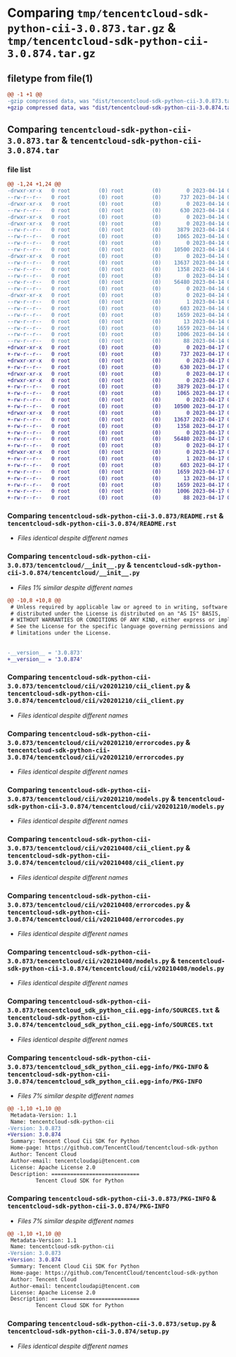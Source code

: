 # Comparing `tmp/tencentcloud-sdk-python-cii-3.0.873.tar.gz` & `tmp/tencentcloud-sdk-python-cii-3.0.874.tar.gz`

## filetype from file(1)

```diff
@@ -1 +1 @@
-gzip compressed data, was "dist/tencentcloud-sdk-python-cii-3.0.873.tar", last modified: Fri Apr 14 00:24:55 2023, max compression
+gzip compressed data, was "dist/tencentcloud-sdk-python-cii-3.0.874.tar", last modified: Mon Apr 17 00:24:40 2023, max compression
```

## Comparing `tencentcloud-sdk-python-cii-3.0.873.tar` & `tencentcloud-sdk-python-cii-3.0.874.tar`

### file list

```diff
@@ -1,24 +1,24 @@
-drwxr-xr-x   0 root         (0) root         (0)        0 2023-04-14 00:24:55.000000 tencentcloud-sdk-python-cii-3.0.873/
--rw-r--r--   0 root         (0) root         (0)      737 2023-04-14 00:24:55.000000 tencentcloud-sdk-python-cii-3.0.873/README.rst
-drwxr-xr-x   0 root         (0) root         (0)        0 2023-04-14 00:24:55.000000 tencentcloud-sdk-python-cii-3.0.873/tencentcloud/
--rw-r--r--   0 root         (0) root         (0)      630 2023-04-14 00:24:55.000000 tencentcloud-sdk-python-cii-3.0.873/tencentcloud/__init__.py
-drwxr-xr-x   0 root         (0) root         (0)        0 2023-04-14 00:24:55.000000 tencentcloud-sdk-python-cii-3.0.873/tencentcloud/cii/
-drwxr-xr-x   0 root         (0) root         (0)        0 2023-04-14 00:24:55.000000 tencentcloud-sdk-python-cii-3.0.873/tencentcloud/cii/v20201210/
--rw-r--r--   0 root         (0) root         (0)     3879 2023-04-14 00:24:55.000000 tencentcloud-sdk-python-cii-3.0.873/tencentcloud/cii/v20201210/cii_client.py
--rw-r--r--   0 root         (0) root         (0)     1065 2023-04-14 00:24:55.000000 tencentcloud-sdk-python-cii-3.0.873/tencentcloud/cii/v20201210/errorcodes.py
--rw-r--r--   0 root         (0) root         (0)        0 2023-04-14 00:24:55.000000 tencentcloud-sdk-python-cii-3.0.873/tencentcloud/cii/v20201210/__init__.py
--rw-r--r--   0 root         (0) root         (0)    10500 2023-04-14 00:24:55.000000 tencentcloud-sdk-python-cii-3.0.873/tencentcloud/cii/v20201210/models.py
-drwxr-xr-x   0 root         (0) root         (0)        0 2023-04-14 00:24:55.000000 tencentcloud-sdk-python-cii-3.0.873/tencentcloud/cii/v20210408/
--rw-r--r--   0 root         (0) root         (0)    13637 2023-04-14 00:24:55.000000 tencentcloud-sdk-python-cii-3.0.873/tencentcloud/cii/v20210408/cii_client.py
--rw-r--r--   0 root         (0) root         (0)     1358 2023-04-14 00:24:55.000000 tencentcloud-sdk-python-cii-3.0.873/tencentcloud/cii/v20210408/errorcodes.py
--rw-r--r--   0 root         (0) root         (0)        0 2023-04-14 00:24:55.000000 tencentcloud-sdk-python-cii-3.0.873/tencentcloud/cii/v20210408/__init__.py
--rw-r--r--   0 root         (0) root         (0)    56480 2023-04-14 00:24:55.000000 tencentcloud-sdk-python-cii-3.0.873/tencentcloud/cii/v20210408/models.py
--rw-r--r--   0 root         (0) root         (0)        0 2023-04-14 00:24:55.000000 tencentcloud-sdk-python-cii-3.0.873/tencentcloud/cii/__init__.py
-drwxr-xr-x   0 root         (0) root         (0)        0 2023-04-14 00:24:55.000000 tencentcloud-sdk-python-cii-3.0.873/tencentcloud_sdk_python_cii.egg-info/
--rw-r--r--   0 root         (0) root         (0)        1 2023-04-14 00:24:55.000000 tencentcloud-sdk-python-cii-3.0.873/tencentcloud_sdk_python_cii.egg-info/dependency_links.txt
--rw-r--r--   0 root         (0) root         (0)      603 2023-04-14 00:24:55.000000 tencentcloud-sdk-python-cii-3.0.873/tencentcloud_sdk_python_cii.egg-info/SOURCES.txt
--rw-r--r--   0 root         (0) root         (0)     1659 2023-04-14 00:24:55.000000 tencentcloud-sdk-python-cii-3.0.873/tencentcloud_sdk_python_cii.egg-info/PKG-INFO
--rw-r--r--   0 root         (0) root         (0)       13 2023-04-14 00:24:55.000000 tencentcloud-sdk-python-cii-3.0.873/tencentcloud_sdk_python_cii.egg-info/top_level.txt
--rw-r--r--   0 root         (0) root         (0)     1659 2023-04-14 00:24:55.000000 tencentcloud-sdk-python-cii-3.0.873/PKG-INFO
--rw-r--r--   0 root         (0) root         (0)     1006 2023-04-14 00:24:55.000000 tencentcloud-sdk-python-cii-3.0.873/setup.py
--rw-r--r--   0 root         (0) root         (0)       88 2023-04-14 00:24:55.000000 tencentcloud-sdk-python-cii-3.0.873/setup.cfg
+drwxr-xr-x   0 root         (0) root         (0)        0 2023-04-17 00:24:40.000000 tencentcloud-sdk-python-cii-3.0.874/
+-rw-r--r--   0 root         (0) root         (0)      737 2023-04-17 00:24:40.000000 tencentcloud-sdk-python-cii-3.0.874/README.rst
+drwxr-xr-x   0 root         (0) root         (0)        0 2023-04-17 00:24:40.000000 tencentcloud-sdk-python-cii-3.0.874/tencentcloud/
+-rw-r--r--   0 root         (0) root         (0)      630 2023-04-17 00:24:40.000000 tencentcloud-sdk-python-cii-3.0.874/tencentcloud/__init__.py
+drwxr-xr-x   0 root         (0) root         (0)        0 2023-04-17 00:24:40.000000 tencentcloud-sdk-python-cii-3.0.874/tencentcloud/cii/
+drwxr-xr-x   0 root         (0) root         (0)        0 2023-04-17 00:24:40.000000 tencentcloud-sdk-python-cii-3.0.874/tencentcloud/cii/v20201210/
+-rw-r--r--   0 root         (0) root         (0)     3879 2023-04-17 00:24:40.000000 tencentcloud-sdk-python-cii-3.0.874/tencentcloud/cii/v20201210/cii_client.py
+-rw-r--r--   0 root         (0) root         (0)     1065 2023-04-17 00:24:40.000000 tencentcloud-sdk-python-cii-3.0.874/tencentcloud/cii/v20201210/errorcodes.py
+-rw-r--r--   0 root         (0) root         (0)        0 2023-04-17 00:24:40.000000 tencentcloud-sdk-python-cii-3.0.874/tencentcloud/cii/v20201210/__init__.py
+-rw-r--r--   0 root         (0) root         (0)    10500 2023-04-17 00:24:40.000000 tencentcloud-sdk-python-cii-3.0.874/tencentcloud/cii/v20201210/models.py
+drwxr-xr-x   0 root         (0) root         (0)        0 2023-04-17 00:24:40.000000 tencentcloud-sdk-python-cii-3.0.874/tencentcloud/cii/v20210408/
+-rw-r--r--   0 root         (0) root         (0)    13637 2023-04-17 00:24:40.000000 tencentcloud-sdk-python-cii-3.0.874/tencentcloud/cii/v20210408/cii_client.py
+-rw-r--r--   0 root         (0) root         (0)     1358 2023-04-17 00:24:40.000000 tencentcloud-sdk-python-cii-3.0.874/tencentcloud/cii/v20210408/errorcodes.py
+-rw-r--r--   0 root         (0) root         (0)        0 2023-04-17 00:24:40.000000 tencentcloud-sdk-python-cii-3.0.874/tencentcloud/cii/v20210408/__init__.py
+-rw-r--r--   0 root         (0) root         (0)    56480 2023-04-17 00:24:40.000000 tencentcloud-sdk-python-cii-3.0.874/tencentcloud/cii/v20210408/models.py
+-rw-r--r--   0 root         (0) root         (0)        0 2023-04-17 00:24:40.000000 tencentcloud-sdk-python-cii-3.0.874/tencentcloud/cii/__init__.py
+drwxr-xr-x   0 root         (0) root         (0)        0 2023-04-17 00:24:40.000000 tencentcloud-sdk-python-cii-3.0.874/tencentcloud_sdk_python_cii.egg-info/
+-rw-r--r--   0 root         (0) root         (0)        1 2023-04-17 00:24:40.000000 tencentcloud-sdk-python-cii-3.0.874/tencentcloud_sdk_python_cii.egg-info/dependency_links.txt
+-rw-r--r--   0 root         (0) root         (0)      603 2023-04-17 00:24:40.000000 tencentcloud-sdk-python-cii-3.0.874/tencentcloud_sdk_python_cii.egg-info/SOURCES.txt
+-rw-r--r--   0 root         (0) root         (0)     1659 2023-04-17 00:24:40.000000 tencentcloud-sdk-python-cii-3.0.874/tencentcloud_sdk_python_cii.egg-info/PKG-INFO
+-rw-r--r--   0 root         (0) root         (0)       13 2023-04-17 00:24:40.000000 tencentcloud-sdk-python-cii-3.0.874/tencentcloud_sdk_python_cii.egg-info/top_level.txt
+-rw-r--r--   0 root         (0) root         (0)     1659 2023-04-17 00:24:40.000000 tencentcloud-sdk-python-cii-3.0.874/PKG-INFO
+-rw-r--r--   0 root         (0) root         (0)     1006 2023-04-17 00:24:40.000000 tencentcloud-sdk-python-cii-3.0.874/setup.py
+-rw-r--r--   0 root         (0) root         (0)       88 2023-04-17 00:24:40.000000 tencentcloud-sdk-python-cii-3.0.874/setup.cfg
```

### Comparing `tencentcloud-sdk-python-cii-3.0.873/README.rst` & `tencentcloud-sdk-python-cii-3.0.874/README.rst`

 * *Files identical despite different names*

### Comparing `tencentcloud-sdk-python-cii-3.0.873/tencentcloud/__init__.py` & `tencentcloud-sdk-python-cii-3.0.874/tencentcloud/__init__.py`

 * *Files 1% similar despite different names*

```diff
@@ -10,8 +10,8 @@
 # Unless required by applicable law or agreed to in writing, software
 # distributed under the License is distributed on an "AS IS" BASIS,
 # WITHOUT WARRANTIES OR CONDITIONS OF ANY KIND, either express or implied.
 # See the License for the specific language governing permissions and
 # limitations under the License.
 
 
-__version__ = '3.0.873'
+__version__ = '3.0.874'
```

### Comparing `tencentcloud-sdk-python-cii-3.0.873/tencentcloud/cii/v20201210/cii_client.py` & `tencentcloud-sdk-python-cii-3.0.874/tencentcloud/cii/v20201210/cii_client.py`

 * *Files identical despite different names*

### Comparing `tencentcloud-sdk-python-cii-3.0.873/tencentcloud/cii/v20201210/errorcodes.py` & `tencentcloud-sdk-python-cii-3.0.874/tencentcloud/cii/v20201210/errorcodes.py`

 * *Files identical despite different names*

### Comparing `tencentcloud-sdk-python-cii-3.0.873/tencentcloud/cii/v20201210/models.py` & `tencentcloud-sdk-python-cii-3.0.874/tencentcloud/cii/v20201210/models.py`

 * *Files identical despite different names*

### Comparing `tencentcloud-sdk-python-cii-3.0.873/tencentcloud/cii/v20210408/cii_client.py` & `tencentcloud-sdk-python-cii-3.0.874/tencentcloud/cii/v20210408/cii_client.py`

 * *Files identical despite different names*

### Comparing `tencentcloud-sdk-python-cii-3.0.873/tencentcloud/cii/v20210408/errorcodes.py` & `tencentcloud-sdk-python-cii-3.0.874/tencentcloud/cii/v20210408/errorcodes.py`

 * *Files identical despite different names*

### Comparing `tencentcloud-sdk-python-cii-3.0.873/tencentcloud/cii/v20210408/models.py` & `tencentcloud-sdk-python-cii-3.0.874/tencentcloud/cii/v20210408/models.py`

 * *Files identical despite different names*

### Comparing `tencentcloud-sdk-python-cii-3.0.873/tencentcloud_sdk_python_cii.egg-info/SOURCES.txt` & `tencentcloud-sdk-python-cii-3.0.874/tencentcloud_sdk_python_cii.egg-info/SOURCES.txt`

 * *Files identical despite different names*

### Comparing `tencentcloud-sdk-python-cii-3.0.873/tencentcloud_sdk_python_cii.egg-info/PKG-INFO` & `tencentcloud-sdk-python-cii-3.0.874/tencentcloud_sdk_python_cii.egg-info/PKG-INFO`

 * *Files 7% similar despite different names*

```diff
@@ -1,10 +1,10 @@
 Metadata-Version: 1.1
 Name: tencentcloud-sdk-python-cii
-Version: 3.0.873
+Version: 3.0.874
 Summary: Tencent Cloud Cii SDK for Python
 Home-page: https://github.com/TencentCloud/tencentcloud-sdk-python
 Author: Tencent Cloud
 Author-email: tencentcloudapi@tencent.com
 License: Apache License 2.0
 Description: ============================
         Tencent Cloud SDK for Python
```

### Comparing `tencentcloud-sdk-python-cii-3.0.873/PKG-INFO` & `tencentcloud-sdk-python-cii-3.0.874/PKG-INFO`

 * *Files 7% similar despite different names*

```diff
@@ -1,10 +1,10 @@
 Metadata-Version: 1.1
 Name: tencentcloud-sdk-python-cii
-Version: 3.0.873
+Version: 3.0.874
 Summary: Tencent Cloud Cii SDK for Python
 Home-page: https://github.com/TencentCloud/tencentcloud-sdk-python
 Author: Tencent Cloud
 Author-email: tencentcloudapi@tencent.com
 License: Apache License 2.0
 Description: ============================
         Tencent Cloud SDK for Python
```

### Comparing `tencentcloud-sdk-python-cii-3.0.873/setup.py` & `tencentcloud-sdk-python-cii-3.0.874/setup.py`

 * *Files identical despite different names*

